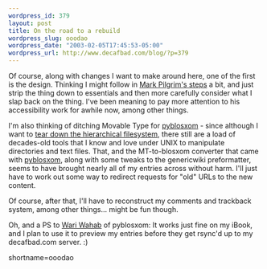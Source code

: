 ```yaml
--- 
wordpress_id: 379
layout: post
title: On the road to a rebuild
wordpress_slug: ooodao
wordpress_date: "2003-02-05T17:45:53-05:00"
wordpress_url: http://www.decafbad.com/blog/?p=379
---
```

<p>Of course, along with changes I want to make around here, one of the first is the design.  Thinking I might follow in <a href="http://www.diveintomark.org" target="_top">Mark Pilgrim's steps</a> a bit, and just strip the thing down to essentials and then more carefully consider what I slap back on the thing.  I've been meaning to pay more attention to his accessibility work for awhile now, among other things.</p>
<p>I'm also thinking of ditching Movable Type for <a href="http://roughingit.subtlehints.net/pyblosxom" target="_top">pyblosxom</a> - since although I want to <a href="http://www.decafbad.com/news_archives/000387.phtml#000387" target="_top">tear down the hierarchical filesystem</a>, there still are a load of decades-old tools that I know and love under UNIX to manipulate directories and text files.  That, and the MT-to-blosxom converter that came with <a href="http://roughingit.subtlehints.net/pyblosxom" target="_top">pyblosxom</a>, along with some tweaks to the genericwiki preformatter, seems to have brought nearly all of my entries across without harm.  I'll just have to work out some way to redirect requests for "old" URLs to the new content.</p>
<p>Of course, after that, I'll have to reconstruct my comments and trackback system, among other things...  might be fun though.</p>
<p>Oh, and a PS to <a href="http://roughingit.subtlehints.net/pyblosxom" target="_top">Wari Wahab</a> of pyblosxom:  It works just fine on my iBook, and I plan to use it to preview my entries before they get rsync'd up to my decafbad.com server.  :)</p>
<!--more-->
shortname=ooodao
